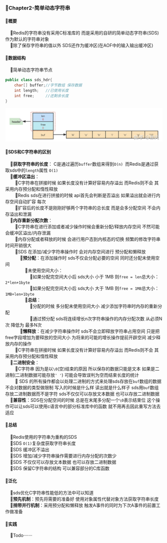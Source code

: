### 📌Chapter2-简单动态字符串
#### 🔻概要
        🔸Redis的字符串没有采用C标准库的 而是采用的自研的简单动态字符串(SDS)作为默认的字符串对象
        
        🔸除了保存字符串的值以外 SDS还作为缓冲区(在AOF中的输入输出缓冲区)

#### 🔻数据结构
     
🔸简单动态字符串节点
```java
public class sds_hdr{
    char[] buffer;//字节数组 保存数据
    int length;   //已使用长度
    int free;     //还剩余长度
}
```
![List](asset/sds.png)

#### 🔻SDS和C字符串的区别
  
  🔸**获取字符串的长度**： C是通过遍历`buffer`数组来得到`O(n) `而Redis是通过获取sds中的`length`属性 `O(1)` 
   
    🔸**缓冲区溢出**：
     
        🔹C字符串在拼接时候 如果长度没有计算好容易内存溢出 而Redis则不会 其采用内存预分配和惰性释放
     
        🔹Redis sds在进行拼接的时候 api首先会判断是否溢出 如果溢出就会进行内存空间自动扩容 每次
     
        🔹扩容后的长度不是刚刚好够两个字符串的总长度 而是会多分配空间 不会内存溢出和泄漏
   
    🔸**内存重新分配次数**：
     
        🔹C字符串在进行添加或者减少操作时候会重新分配/释放内存空间 不然可能会缓冲区溢出/内存泄漏
     
        🔹内存分配或者释放的时候 会进行用户态到内核态的切换 频繁的修改字符串 时间开销很大
     
        🔹SDS 在添加/减少字符串操作时 会对内存空间进行 预分配和懒释放
     
            🔺**预分配**：在添加操作时 sds不仅会分配必要的空间 同时还分配未使用空间
     
                🔸未使用空间大小：
     
                     🔹如果分配完空间大小后 sds大小 小于 1MB 则`free = len`总大小：`2*len+1byte`
     
                     🔹如果分配完空间大小后 sds大小 大于 1MB 则`free = 1MB`总大小：`1MB+len+1byte`
     
                🔸**总结**：
     
                     🔹分配的时候 多分配未使用空间大小 减少添加字符串时内存的重新分配
     
                     🔹通过预分配 sds将连续增长n次字符串操作的内存分配次数 从必须N次 降低为 最多N次
     
            🔺**懒释放**：在减少字符串操作时 sds不会立即释放字符串占用空间 只是把free字段增加为要释放的空间大小 为将来的可能的增长操作提前开辟空间 减少释放内存的操作
     
        🔹C字符串在拼接时候 如果长度没有计算好容易内存溢出 而Redis则不会 其采用内存预分配和惰性释放
   
    🔸**二进制安全**：
     
        🔹C字符串 因为是以`\0`(空)结束的原因 所以保存的数据只能是文本 如果是二进制(二进制数据可能存放`' '`) 可能会导致误判为空而结束长度的统计 
     
        🔹 SDS 的所有操作都会以处理二进制的方式来处理sds存放在`buf`数组的数据 不会对数据的类型做限制 写入的时候是什么样 读出就是什么样子 sds用`buf`数组存放二进制数据而不是字符 sds不仅仅可以存放文本数据 也可以存放二进制数据
   
    🔸**兼容性**：SDS在分配空间的时候 总是在末尾多分配一个`\0`表示结束位 这个操作可以让sds可以使用c语言中的部分标准库中的函数 就不用再去因此重写方法去适应

#### 🔻总结
  
  🔸Redis使用的字符串为重构的SDS
   
    🔸SDS `O(1)`复杂度获取字符串长度
   
    🔸SDS 缓冲区不溢出
   
    🔸SDS 增加/减少字符串操作需要进行内存分配的次数少
   
    🔸SDS 不仅仅可以存放文本数据 也可以存放二进制数据
   
    🔸SDS 保留C字符串的结构 可以兼容部分的C库函数
#### 🔻泛化
    🔸sds优化C字符串性能低的方法中可以知道
   
    🔸**预先机制**：预先将需要的准备好 使用对象属性代替对象方法获取字符串长度
   
    🔸**捎带并行机制**：采用预分配和懒释放 触发A事件的同时为下次A事件的前置工作做准备
#### 🔻实践
  
  🔸Todo·······